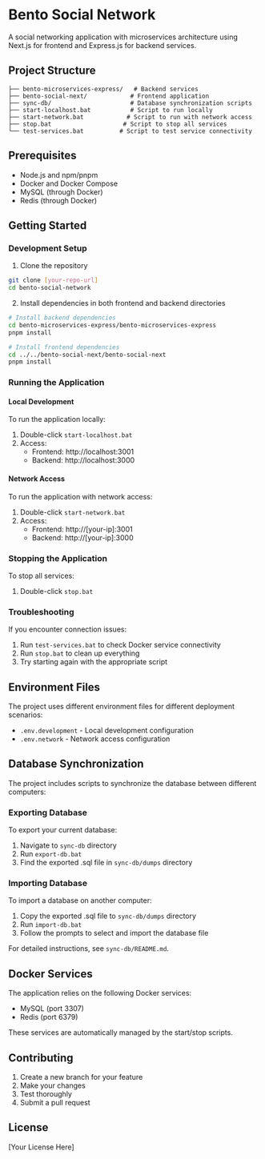 # Bento Social Network

A social networking application with microservices architecture using Next.js for frontend and Express.js for backend services.

## Project Structure

```
├── bento-microservices-express/   # Backend services
├── bento-social-next/            # Frontend application
├── sync-db/                      # Database synchronization scripts
├── start-localhost.bat           # Script to run locally
├── start-network.bat            # Script to run with network access
├── stop.bat                    # Script to stop all services
└── test-services.bat          # Script to test service connectivity
```

## Prerequisites

- Node.js and npm/pnpm
- Docker and Docker Compose
- MySQL (through Docker)
- Redis (through Docker)

## Getting Started

### Development Setup

1. Clone the repository
```bash
git clone [your-repo-url]
cd bento-social-network
```

2. Install dependencies in both frontend and backend directories
```bash
# Install backend dependencies
cd bento-microservices-express/bento-microservices-express
pnpm install

# Install frontend dependencies
cd ../../bento-social-next/bento-social-next
pnpm install
```

### Running the Application

#### Local Development
To run the application locally:
1. Double-click `start-localhost.bat`
2. Access:
   - Frontend: http://localhost:3001
   - Backend: http://localhost:3000

#### Network Access
To run the application with network access:
1. Double-click `start-network.bat`
2. Access:
   - Frontend: http://[your-ip]:3001
   - Backend: http://[your-ip]:3000

### Stopping the Application
To stop all services:
1. Double-click `stop.bat`

### Troubleshooting
If you encounter connection issues:
1. Run `test-services.bat` to check Docker service connectivity
2. Run `stop.bat` to clean up everything
3. Try starting again with the appropriate script

## Environment Files

The project uses different environment files for different deployment scenarios:

- `.env.development` - Local development configuration
- `.env.network` - Network access configuration

## Database Synchronization

The project includes scripts to synchronize the database between different computers:

### Exporting Database
To export your current database:
1. Navigate to `sync-db` directory
2. Run `export-db.bat`
3. Find the exported .sql file in `sync-db/dumps` directory

### Importing Database
To import a database on another computer:
1. Copy the exported .sql file to `sync-db/dumps` directory
2. Run `import-db.bat`
3. Follow the prompts to select and import the database file

For detailed instructions, see `sync-db/README.md`.

## Docker Services

The application relies on the following Docker services:

- MySQL (port 3307)
- Redis (port 6379)

These services are automatically managed by the start/stop scripts.

## Contributing

1. Create a new branch for your feature
2. Make your changes
3. Test thoroughly
4. Submit a pull request

## License

[Your License Here]